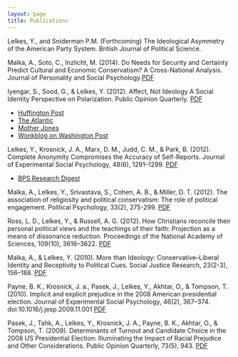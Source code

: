 ```yaml
---
layout: page
title: Publications
---
```

 
Lelkes, Y., and Sniderman P.M. (Forthcoming) The Ideological Asymmetry of the American Party System. British Journal of Political Science.

Malka, A., Soto, C., Inzlicht, M. (2014). Do Needs for Security and Certainty Predict Cultural and Economic Conservatism? A Cross-National Analysis. Journal of Personality and Social Psychology.[PDF](https://dl.dropboxusercontent.com/u/42416194/published/Malka-Soto-Inzlicht-Lelkes-in%20press-JPSP.pdf)

Iyengar, S., Sood, G., &amp; Lelkes, Y. (2012). Affect, Not Ideology A Social Identity Perspective on Polarization. Public Opinion Quarterly. [PDF](https://dl.dropboxusercontent.com/u/42416194/published/Public-Opin-Q-2012-Iyengar-poq_nfs038.pdf)

*   [Huffington Post ](http://www.huffingtonpost.com/peggy-drexler/the-art-of-sleeping-with_b_2029920.html)
*   [The Atlantic](http://www.theatlantic.com/politics/archive/2012/09/really-would-you-let-your-daughter-marry-a-democrat/262959/)
*   [Mother Jones](http://www.motherjones.com/kevin-drum/2012/09/you-hate-me-now-colorful-chart)
*   [Wonkblog on Washington Post](http://www.washingtonpost.com/blogs/wonkblog/wp/2013/01/06/the-words-hurt-model-of-polarization/?wprss=rss_ezra-klein)

Lelkes, Y., Krosnick, J. A., Marx, D. M., Judd, C. M., &amp; Park, B. (2012). Complete Anonymity Compromises the Accuracy of Self-Reports. Journal of Experimental Social Psychology, 48(6), 1291–1299. [PDF](https://dl.dropboxusercontent.com/u/42416194/published/2008_jesp_payne_implicit.pdf)

*   [BPS Research Digest](http://bps-research-digest.blogspot.nl/2012/10/anonymity-may-spoil-accuracy-of-data.html)

Malka, A., Lelkes, Y., Srivastava, S., Cohen, A. B., &amp; Miller, D. T. (2012). The association of religiosity and political conservatism: The role of political engagement. Political Psychology, 33(2), 275-299. [PDF](https://dl.dropboxusercontent.com/u/42416194/published/Malka-et-al.-2012-Political-Psychology-2.pdf)

Ross, L. D., Lelkes, Y., &amp; Russell, A. G. (2012). How Christians reconcile their personal political views and the teachings of their faith: Projection as a means of dissonance reduction. Proceedings of the National Academy of Sciences, 109(10), 3616–3622. [PDF](https://dl.dropboxusercontent.com/u/42416194/published/PNAS-2012-Ross-3616-22.pdf)

Malka, A., &amp; Lelkes, Y. (2010). More than Ideology: Conservative–Liberal Identity and Receptivity to Political Cues. Social Justice Research, 23(2-3), 156–188. [PDF](https://dl.dropboxusercontent.com/u/42416194/published/morethanideology.pdf)

Payne, B. K., Krosnick, J. a., Pasek, J., Lelkes, Y., Akhtar, O., &amp; Tompson, T. (2010). Implicit and explicit prejudice in the 2008 American presidential election. Journal of Experimental Social Psychology, 46(2), 367–374. doi:10.1016/j.jesp.2009.11.001 [PDF](https://dl.dropboxusercontent.com/u/42416194/published/2008_jesp_payne_implicit.pdf)

Pasek, J., Tahk, A., Lelkes, Y., Krosnick, J. A., Payne, B. K., Akhtar, O., &amp; Tompson, T. (2009). Determinants of Turnout and Candidate Choice in the 2008 US Presidential Election: Illuminating the Impact of Racial Prejudice and Other Considerations. Public Opinion Quarterly, 73(5), 943. [PDF](https://dl.dropboxusercontent.com/u/42416194/published/2008_poq_pasek_determinants.pdf)
